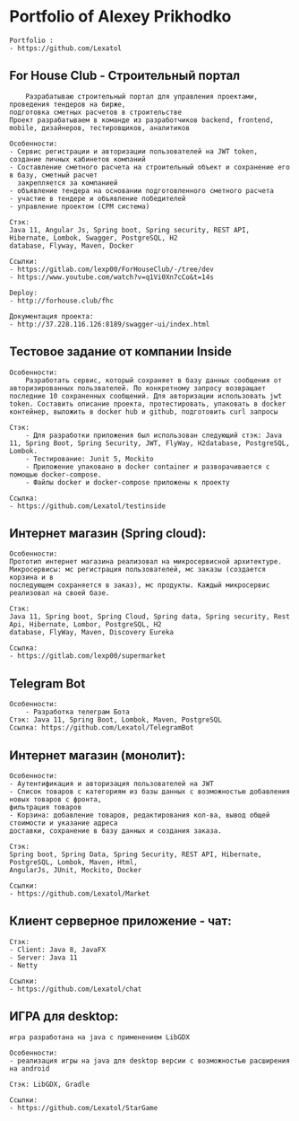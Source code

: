 # Portfolio of Alexey Prikhodko

    Portfolio : 
    - https://github.com/Lexatol

## For House Club - Строительный портал
        Разрабатываю строительный портал для управления проектами, проведения тендеров на бирже, 
    подготовка сметных расчетов в строительстве
    Проект разрабатываем в команде из разработчиков backend, frontend, mobile, дизайнеров, тестировщиков, аналитиков
    
    Особенности:
    - Сервис регистрации и авторизации пользователей на JWT token, создание личных кабинетов компаний
    - Составление сметного расчета на строительный объект и сохранение его в базу, сметный расчет
      закрепляется за компанией
    - объявление тендера на основании подготовленного сметного расчета
    - участие в тендере и объявление победителей
    - управление проектом (СРМ система)

    Стэк:
    Java 11, Angular Js, Spring boot, Spring security, REST API, Hibernate, Lombok, Swagger, PostgreSQL, H2
    database, Flyway, Maven, Docker
    
    Ссылки:
    - https://gitlab.com/lexp00/ForHouseClub/-/tree/dev
    - https://www.youtube.com/watch?v=q1Vi0Xn7cCo&t=14s
    
    Deploy:
    - http://forhouse.club/fhc

    Документация проекта:
    - http://37.228.116.126:8189/swagger-ui/index.html 

## Тестовое задание от компании Inside
    Особенности:
        Разработать сервис, который сохраняет в базу данных сообщения от авторизированных пользвателей. По конкретному запросу возвращает последние 10 сохраненных сообщений. Для авторизации использовать jwt token. Составить описание проекта, протестировать, упаковать в docker контейнер, выложить в docker hub и github, подготовить curl запросы
    
    Стэк:
        - Для разработки приложения был использован следующий стэк: Java 11, Spring Boot, Spring Security, JWT, FlyWay, H2database, PostgreSQL, Lombok. 
        - Тестирование: Junit 5, Mockito
        - Приложение упаковано в docker сontainer и разворачивается с помощью docker-compose.
        - Файлы docker и docker-compose приложены к проекту
    
    Ссылка:
    - https://github.com/Lexatol/testinside


## Интернет магазин (Spring cloud):

    Особенности:
    Прототип интернет магазина реализовал на микросервисной архитектуре.
    Микросервисы: мс регистрация пользователей, мс заказы (создается корзина и в
    последующем сохраняется в заказ), мс продукты. Каждый микросервис реализовал на своей базе.
    
    Стэк:
    Java 11, Spring boot, Spring Cloud, Spring data, Spring security, Rest Api, Hibernate, Lombor, PostgreSQL, H2
    database, FlyWay, Maven, Discovery Eureka
    
    Ссылка:
    - https://gitlab.com/lexp00/supermarket

## Telegram Bot
    Особенности:
        - Разработка телеграм Бота
    Стэк: Java 11, Spring Boot, Lombok, Maven, PostgreSQL
    Ссылка: https://github.com/Lexatol/TelegramBot


## Интернет магазин (монолит):

    Особенности:
    - Аутентификация и авторизация пользователей на JWT
    - Список товаров с категориям из базы данных с возможностью добавления новых товаров с фронта,
    фильтрация товаров
    - Корзина: добавление товаров, редактирования кол-ва, вывод общей стоимости и указание адреса
    доставки, сохранение в базу данных и создания заказа.
    
    Стэк:
    Spring boot, Spring Data, Spring Security, REST API, Hibernate, PostgreSQL, Lombok, Maven, Html,
    AngularJs, JUnit, Mockito, Docker
    
    Ссылки:
    - https://github.com/Lexatol/Market


## Клиент серверное приложение - чат:

    Стэк:
    - Client: Java 8, JavaFX
    - Server: Java 11
    - Netty
    
    Ссылки:
    - https://github.com/Lexatol/chat

## ИГРА для desktop:
    игра разработана на java с применением LibGDX
    
    Особенности:
    - реализация игры на java для desktop версии с возможностью расширения на android
    
    Стэк: LibGDX, Gradle

    Ссылки:
    - https://github.com/Lexatol/StarGame